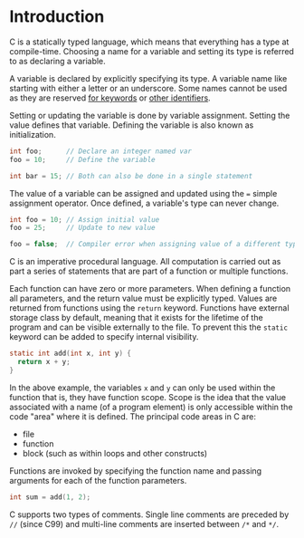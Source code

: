 # Introduction

C is a statically typed language, which means that everything has a type at compile-time.
Choosing a name for a variable and setting its type is referred to as declaring a variable.

A variable is declared by explicitly specifying its type.
A variable name like starting with either a letter or an underscore.
Some names cannot be used as they are reserved [for keywords][reserved-keywords] or [other identifiers][reserved-identifiers].

Setting or updating the variable is done by variable assignment.
Setting the value defines that variable.
Defining the variable is also known as initialization.

```c
int foo;      // Declare an integer named var
foo = 10;     // Define the variable

int bar = 15; // Both can also be done in a single statement
```

The value of a variable can be assigned and updated using the `=` simple assignment operator.
Once defined, a variable's type can never change.

```c
int foo = 10; // Assign initial value
foo = 25;     // Update to new value

foo = false;  // Compiler error when assigning value of a different type
```

C is an imperative procedural language.
All computation is carried out as part a series of statements that are part of a function or multiple functions.

Each function can have zero or more parameters.
When defining a function all parameters, and the return value must be explicitly typed.
Values are returned from functions using the `return` keyword.
Functions have external storage class by default, meaning that it exists for the lifetime of the program and can be visible externally to the file.
To prevent this the `static` keyword can be added to specify internal visibility.

```c
static int add(int x, int y) {
  return x + y;
}
```

In the above example, the variables `x` and `y` can only be used within the function that is, they have function scope.
Scope is the idea that the value associated with a name (of a program element) is only accessible within the code "area" where it is defined.
The principal code areas in C are:

- file
- function
- block (such as within loops and other constructs)

Functions are invoked by specifying the function name and passing arguments for each of the function parameters.

```c
int sum = add(1, 2);
```

C supports two types of comments.
Single line comments are preceded by `//` (since C99) and multi-line comments are inserted between `/*` and `*/`.

[reserved-keywords]: https://en.cppreference.com/w/c/keyword
[reserved-identifiers]: https://en.cppreference.com/w/c/language/identifier
